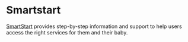 # Smartstart

[SmartStart](https://smartstart.services.govt.nz) provides step-by-step
information and support to help users access the right services for them and
their baby.

